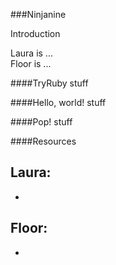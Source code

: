 ###Ninjanine

Introduction  

Laura is ...  
Floor is ...  

####TryRuby
stuff  

####Hello, world! 
stuff  

####Pop!
stuff  

####Resources

**Laura:**  
-  
-  

**Floor:**  
-  
-  


